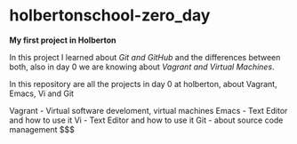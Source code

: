 # holbertonschool-zero_day

**My first project in Holberton**

In this project I learned about *Git and GitHub* and the differences between both, also in day 0 we are knowing about *Vagrant and Virtual Machines*.

In this repository are all the projects in day 0 at holberton, about Vagrant, Emacs, Vi and Git

Vagrant - Virtual software develoment, virtual machines
Emacs - Text Editor and how to use it
Vi - Text Editor and how to use it
Git - about source code management
$$$
